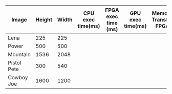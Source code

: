|Image|Height|Width|CPU exec time(ms)| FPGA exec time (ms)| GPU exec time(ms)| Memory Transfer FPGA | Memory Transfer GPU (ms)| SpeedUp FPGA | SpeedUp GPU| FPGA Throughput (MB/s) | GPU Throughput (GB/s)|
|-----|------|-----|-----------------|--------------------|-----------------|----------------|--------------|------------------------|----------------------|----|----|
|Lena|225|225| |  |  | |  | |  | | |
|Power| 500 | 500 |  | | | | | | | | |
|Mountain| 1536 | 2048 | | | | | | | | | |
|Pistol Pete|300|540| | | | | | | | | |
|Cowboy Joe| 1600 | 1200 | | | | | | | | | |
